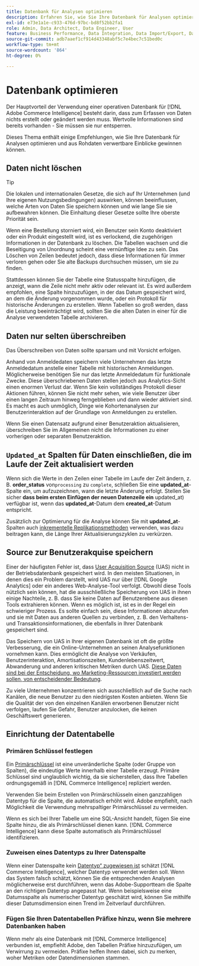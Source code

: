 ```yaml
---
title: Datenbank für Analysen optimieren
description: Erfahren Sie, wie Sie Ihre Datenbank für Analysen optimieren können.
exl-id: e73e1a1e-c933-476d-97bc-bd8f52bb2fa1
role: Admin, Data Architect, Data Engineer, User
feature: Business Performance, Data Integration, Data Import/Export, Data Warehouse Manager
source-git-commit: adb7aaef1cf914d43348abf5c7e4bec7c51bed0c
workflow-type: tm+mt
source-wordcount: '864'
ht-degree: 0%

---
```


# Datenbank optimieren

Der Hauptvorteil der Verwendung einer operativen Datenbank für [!DNL Adobe Commerce Intelligence] besteht darin, dass zum Erfassen von Daten nichts erstellt oder geändert werden muss. Wertvolle Informationen sind bereits vorhanden - Sie müssen sie nur entsperren.

Dieses Thema enthält einige Empfehlungen, wie Sie Ihre Datenbank für Analysen optimieren und aus Rohdaten verwertbare Einblicke gewinnen können.

## Daten nicht löschen

>[!TIP]
>
>Die lokalen und internationalen Gesetze, die sich auf Ihr Unternehmen (und Ihre eigenen Nutzungsbedingungen) auswirken, können beeinflussen, welche Arten von Daten Sie speichern können und wie lange Sie sie aufbewahren können. Die Einhaltung dieser Gesetze sollte Ihre oberste Priorität sein.

Wenn eine Bestellung storniert wird, ein Benutzer sein Konto deaktiviert oder ein Produkt eingestellt wird, ist es verlockend, die zugehörigen Informationen in der Datenbank zu löschen. Die Tabellen wachsen und die Beseitigung von Unordnung scheint eine vernünftige Idee zu sein. Das Löschen von Zeilen bedeutet jedoch, dass diese Informationen für immer verloren gehen oder Sie alte Backups durchsuchen müssen, um sie zu finden.

Stattdessen können Sie der Tabelle eine Statusspalte hinzufügen, die anzeigt, wann die Zeile nicht mehr aktiv oder relevant ist. Es wird außerdem empfohlen, eine Spalte hinzuzufügen, in der das Datum gespeichert wird, an dem die Änderung vorgenommen wurde, oder ein Protokoll für historische Änderungen zu erstellen. Wenn Tabellen so groß werden, dass die Leistung beeinträchtigt wird, sollten Sie die alten Daten in einer für die Analyse verwendeten Tabelle archivieren.

## Daten nur selten überschreiben

Das Überschreiben von Daten sollte sparsam und mit Vorsicht erfolgen.

Anhand von Anmeldedaten speichern viele Unternehmen das letzte Anmeldedatum anstelle einer Tabelle mit historischen Anmeldungen. Möglicherweise benötigen Sie nur das letzte Anmeldedatum für funktionale Zwecke. Diese überschriebenen Daten stellen jedoch aus Analytics-Sicht einen enormen Verlust dar. Wenn Sie kein vollständiges Protokoll dieser Aktionen führen, können Sie nicht mehr sehen, wie viele Benutzer über einen langen Zeitraum hinweg ferngeblieben und dann wieder aktiviert sind. Es macht es auch unmöglich, Dinge wie Kohortenanalysen zur Benutzerinteraktion auf der Grundlage von Anmeldungen zu erstellen.

Wenn Sie einen Datensatz aufgrund einer Benutzeraktion aktualisieren, überschreiben Sie im Allgemeinen nicht die Informationen zu einer vorherigen oder separaten Benutzeraktion.

## `Updated_at` Spalten für Daten einschließen, die im Laufe der Zeit aktualisiert werden

Wenn sich die Werte in den Zeilen einer Tabelle im Laufe der Zeit ändern, z. B. **order\_status** von`processing` zu `complete`, schließen Sie eine **updated\_at**-Spalte ein, um aufzuzeichnen, wann die letzte Änderung erfolgt. Stellen Sie sicher **dass beim ersten Einfügen der neuen Datenzeile ein** updated\_at) verfügbar ist, wenn das **updated\_at**-Datum dem **created\_at**-Datum entspricht.

Zusätzlich zur Optimierung für die Analyse können Sie mit **updated\_at**-Spalten auch [inkrementelle Replikationsmethoden](../data-analyst/data-warehouse-mgr/cfg-replication-methods.md) verwenden, was dazu beitragen kann, die Länge Ihrer Aktualisierungszyklen zu verkürzen.

## Source zur Benutzerakquise speichern

Einer der häufigsten Fehler ist, dass [User Acquisition Source](../data-analyst/analysis/google-track-user-acq.md) (UAS) nicht in der Betriebsdatenbank gespeichert wird. In den meisten Situationen, in denen dies ein Problem darstellt, wird UAS nur über [!DNL Google Analytics] oder ein anderes Web-Analyse-Tool verfolgt. Obwohl diese Tools nützlich sein können, hat die ausschließliche Speicherung von UAS in ihnen einige Nachteile, z. B. dass Sie keine Daten auf Benutzerebene aus diesen Tools extrahieren können. Wenn es möglich ist, ist es in der Regel ein schwieriger Prozess. Es sollte einfach sein, diese Informationen abzurufen und sie mit Daten aus anderen Quellen zu verbinden, z. B. den Verhaltens- und Transaktionsinformationen, die ebenfalls in Ihrer Datenbank gespeichert sind.

Das Speichern von UAS in Ihrer eigenen Datenbank ist oft die größte Verbesserung, die ein Online-Unternehmen an seinen Analysefunktionen vornehmen kann. Dies ermöglicht die Analyse von Verkäufen, Benutzerinteraktion, Amortisationszeiten, Kundenlebenszeitwert, Abwanderung und anderen kritischen Metriken durch UAS. [Diese Daten sind bei der Entscheidung, wo Marketing-Ressourcen investiert werden sollen, von entscheidender Bedeutung](../data-analyst/analysis/most-value-source-channel.md).

Zu viele Unternehmen konzentrieren sich ausschließlich auf die Suche nach Kanälen, die neue Benutzer zu den niedrigsten Kosten anbieten. Wenn Sie die Qualität der von den einzelnen Kanälen erworbenen Benutzer nicht verfolgen, laufen Sie Gefahr, Benutzer anzulocken, die keinen Geschäftswert generieren.

## Einrichtung der Datentabelle

### Primären Schlüssel festlegen

Ein [Primärschlüssel](https://en.wikipedia.org/wiki/Unique_key) ist eine unveränderliche Spalte (oder Gruppe von Spalten), die eindeutige Werte innerhalb einer Tabelle erzeugt. Primäre Schlüssel sind unglaublich wichtig, da sie sicherstellen, dass Ihre Tabellen ordnungsgemäß in [!DNL Commerce Intelligence] repliziert werden.

Verwenden Sie beim Erstellen von Primärschlüsseln einen ganzzahligen Datentyp für die Spalte, die automatisch erhöht wird. Adobe empfiehlt, nach Möglichkeit die Verwendung mehrspaltiger Primärschlüssel zu vermeiden.

Wenn es sich bei Ihrer Tabelle um eine SQL-Ansicht handelt, fügen Sie eine Spalte hinzu, die als Primärschlüssel dienen kann. [!DNL Commerce Intelligence] kann diese Spalte automatisch als Primärschlüssel identifizieren.

### Zuweisen eines Datentyps zu Ihrer Datenspalte

Wenn einer Datenspalte kein [Datentyp“ zugewiesen ist](https://en.wikipedia.org/wiki/Data_type) schätzt [!DNL Commerce Intelligence], welcher Datentyp verwendet werden soll. Wenn das System falsch schätzt, können Sie die entsprechenden Analysen möglicherweise erst durchführen, wenn das Adobe-Supportteam die Spalte an den richtigen Datentyp angepasst hat. Wenn beispielsweise eine Datumsspalte als numerischer Datentyp geschätzt wird, können Sie mithilfe dieser Datumsdimension einen Trend im Zeitverlauf durchführen.

### Fügen Sie Ihren Datentabellen Präfixe hinzu, wenn Sie mehrere Datenbanken haben

Wenn mehr als eine Datenbank mit [!DNL Commerce Intelligence] verbunden ist, empfiehlt Adobe, den Tabellen Präfixe hinzuzufügen, um Verwirrung zu vermeiden. Präfixe helfen Ihnen dabei, sich zu merken, woher Metriken oder Datendimensionen stammen.
